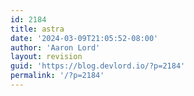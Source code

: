 ```yaml
---
id: 2184
title: astra
date: '2024-03-09T21:05:52-08:00'
author: 'Aaron Lord'
layout: revision
guid: 'https://blog.devlord.io/?p=2184'
permalink: '/?p=2184'
---
```


